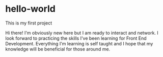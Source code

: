 # hello-world
This is my first project


Hi there! I'm obviously new here but I am ready to interact and network. I look forward to practicing the skills I've been learning for Front End Development. Everything I'm learning is self taught and I hope that my knowledge will be beneficial for those around me. 
